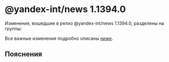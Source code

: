 # @yandex-int/news 1.1394.0

<!-- ЧЕЛОВЕЧЕСКОЕ ВСТУПЛЕНИЕ -->

Изменения, вошедшие в релиз @yandex-int/news 1.1394.0, разделены на группы:

Все важные изменения подробно описаны [ниже](#Пояснения).

## Пояснения

